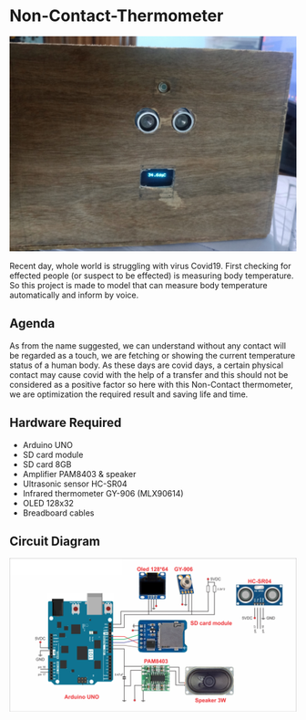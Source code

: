 # Non-Contact-Thermometer

![promo](https://github.com/TauqeerAhmad5201/Non-Contact-Thermometer/blob/main/images/4.jpg?raw=true)

Recent day, whole world is struggling with virus Covid19. First checking for effected people (or suspect to be effected) is measuring body temperature. So this project is made to model that can measure body temperature automatically and inform by voice.

## Agenda 

As from the name suggested, we can understand without any contact will be regarded as a touch, we are fetching or showing the current temperature status of a human body. As these days are covid days, a certain physical contact may cause covid with the help of a transfer and this should not be considered as a positive factor so here with this Non-Contact thermometer, we are optimization the required result and saving life and time. 

## Hardware Required 

- Arduino UNO
- SD card module
- SD card 8GB 
- Amplifier PAM8403 & speaker
- Ultrasonic sensor HC-SR04
- Infrared thermometer GY-906 (MLX90614)
- OLED 128x32
- Breadboard cables

## Circuit Diagram

![circuit](https://github.com/TauqeerAhmad5201/Non-Contact-Thermometer/blob/main/images/circuit_diagram.png?raw=true)
